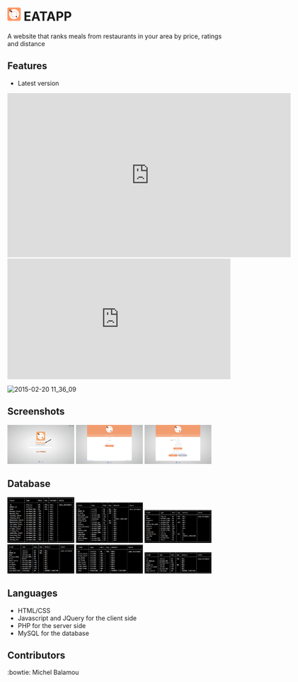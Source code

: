 # <img src="instructions/screenshots/logo.png" width="30px" height="30px"/> EATAPP
  A website that ranks meals from restaurants in your area by price, ratings and distance

## Features

  - Latest version

  <iframe src='https://gfycat.com/ifr/PlaintiveUnkemptBlackrussianterrier' frameborder='0' scrolling='no' allowfullscreen width='640' height='370'></iframe>


  <div style='position:relative;padding-bottom:54%'><iframe src='https://gfycat.com/ifr/PlaintiveUnkemptBlackrussianterrier' frameborder='0' scrolling='no' width='100%' height='100%' style='position:absolute;top:0;left:0' allowfullscreen></iframe></div>

  ![2015-02-20 11_36_09](https://thumbs.gfycat.com/PlaintiveUnkemptBlackrussianterrier-size_restricted.gif)

  <div class='gfyitem' data-id=PlaintiveUnkemptBlackrussianterrier></div>

## Screenshots

  <img src="instructions/screenshots/index/index.png" width="30%"/> <img src="instructions/screenshots/login.png" width="30%"/> <img src="instructions/screenshots/sign_up/sign_up.png" width="30%"/>

## Database

  <img src="instructions/screenshots/database/SCHEDULE.png" width="30%"/> <img src="instructions/screenshots/database/RESTAURANTS.png" width="30%"/> <img src="instructions/screenshots/database/CHAIN_OWNER.png" width="30%"/> <img src="instructions/screenshots/database/MENUS.png" width="30%"/> <img src="instructions/screenshots/database/PROJECT_STATS.png" width="30%"/> <img src="instructions/screenshots/database/SEARCHES.png" width="30%"/>

## Languages

  - HTML/CSS
  - Javascript and JQuery for the client side
  - PHP for the server side
  - MySQL for the database

## Contributors
  :bowtie: Michel Balamou

